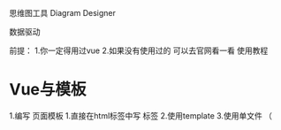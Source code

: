 思维图工具
Diagram Designer

数据驱动

前提：
1.你一定得用过vue
2.如果没有使用过的 可以去官网看一看 使用教程

# Vue与模板
1.编写 页面模板
  1.直接在html标签中写 标签
  2.使用template
  3.使用单文件 （<template />）
2.创建vue的实例
  1.在Vue的构造函数中提供：data,methods,computed,watcher,props,...
3.将Vue挂载到页面中 （mount）  








# 数据驱动模型

Vue的执行流程
1.获得模板：模板中有“坑”
2.利用Vue构造函数中所提供的数据来“填坑”，得到可以在页面中显示的“标签”了
3.将标签替换页面中原来有坑的标签

Vue 利用 我们提供的数据 和 页面中 模板生成了一个新的html标签（node元素）
替换到了页面 中放置模板的位置







# 简单的模板渲染







# 虚拟DOM
# 目标：
1.怎么将真正的DOM转换为虚拟DOM
2.怎么将虚拟DOM转换为真正的DOM
思路与深拷贝类似

# 概念
1.柯里化：
  一个函数原本有多个参数，之传入**一个**参数，生成一个新函数，由新函数接收剩下的参数来运行得到的结构。
2.偏函数：一个函数原本有多个参数，之传入**一部分**参数，生成一个新函数，由新函数接收剩下的参数来运行得到的结构。
3.高阶函数：一个函数参数是个函数，该函数对参数这个函数进行加工，得到一个函数，这个加工用的函数就是高阶函数


# 为什么要使用柯里化？为了提升性能，使用柯里化可以缓存一部分能力
使用两个案例来说明
1.判断元素
2.虚拟DOM 的render方法

# 1.判断元素
Vue 本质上是使用HTML的字符串作为模板的，将字符串的模板转换为AST,再转换为VNode
- 模板 -> AST
- AST  -> VNode
- VNode -> DOM
哪个阶段最消耗性能？
最消耗性能的是字符串解析（ 模板->AST ）

例子：let s = "1 + 2 * ( 3 + 4 * (5 + 6)) "
写一个程序，解析之个表达式，得到结果(一般化)
我们一般会将这个表达式转换为"波兰式"表达式，然后使用栈结构来运算

在Vue中每个标签可以是真正的HTML标签，也可以是自定义的组件
在Vue源码中其实将所有可以用的HTML标签已经存起来了

# 假设这里只考虑几个标签

----js
let tags = 'div,p,a,img,ul,li'.split(',');
----

需要一个函数，判断一个标签名是否为内置的标签
----js
function isHTMLTag(tagName){
  tagName = tagName.toLowerCase();
  <!-- for(let i=0;i<tags.lenght;i++){
    if(tagName === tags[i]) return true;
  } -->
  if(tags.indexOf(tagName)>-1) return true;
  return false;
}
----

模板是任意编写的，可以写的很简单，也可以写的很复杂，indexOf内部也是要循环的
如果有6种内置标签，而模板中有10个标签需要判断，那么就需要执行60次循环

# 2.虚拟DOM的render方法

思考：vue项目**模板转换为抽象语法树**需要执行几次？
- 页面一开始加载需要渲染
- 每个属性（响应性）数据发生变化的时候要渲染
- watch,computed等等

我们昨天写的代码，每次需要渲染的时候，模板就会被解析一次（注意，这里我们简化了解析方法）


模板不变，AST就不会变，因为AST是模板生成的
render的作用是将虚拟DOM转换为真正的DOM加到页面中
- 虚拟DOM可以降级理解为AST
- 一个项目运行的时候，模板是不会变的，就表示AST是不会变的
我们可以将代码进行优化，将虚拟DOM缓存起来，然后生成一个函数，函数只需要传入数据就可以得到真正的DOM

# 凡是解析都会涉及到AST


# 问题
- 没明白柯里化怎么就只要循环一次。
  **缓存一部分行为**

- mountComponent 这个函数里面的内容，没太理解


makeMap (['div','p'])需要遍历这个数据 生成 键值对
---
最开始生成set的时候需要去遍历（只需要遍历一次）
let set = {
  div:true,
  p:true
}

做判断的时候是不需要去遍历的
set['div'] //true 内置标签
set['navigtor'] //!!undefined -> false
---

但是如果是使用的函数，每次都需要循环遍历判断是不是数组中的

# 响应式原理
- 我们在使用Vue的时候，赋值属性，获得属性都是直接使用的Vue实例
- 我们在设置属性值的时候，页面的数据更新

---js
Object.defineProperty(对象，'属性名',{
  writeable:
  configable:
  enumerable: 控制属性是否可枚举 for...in循环
  set(){}  赋值触发
  get(){}  取值触发
  value  用到get和set后，value就不用考虑了
})
---

# 实际开发中对象一般是有多级
---js
let o = {
  list:[
    {}
  ],
  ads:[
    {}
  ],
  user:{

  }
}
---
怎么处理呢？ 递归


对于对象可以使用递归来响应式化，但是数组我们也需要处理
-push
-pop
-shift
-unshift
-reverse
-sort
-splice

要做什么事情？
1.在改变数组数据的时候，要发出通知
  1.vue2中的缺陷，数组发生变化，设置length没法通知(vue3中使用Proxy语法，ES6的语法解决了这个问题)
2.加入的元素应该变成响应式的  

技巧：如果一个函数已经定义了，但是我们需要扩展其功能，我们一般的处理办法：
1.使用一个临时的函数名存储函数
2.重新定义原来的函数
3.定义扩展的功能
4.调用临时的那个函数

扩展数组的Push和pop怎么处理呢？
- 直接修改prototype **不行**
- 修改要进行响应式化的数组的原型(__proto__)


已经将对象改成响应式的了，如果直接给对象赋值另一个对象，那么就不是响应式的了，怎么办？


# 发布订阅模式
任务：
- 作业
- 代理方法(app.name,app._data.name)
- 事件模型(node:event模块)
-vue中observer与watcher和Dep


# 代理方法
就是要将app._data中的成员给映射到app上

由于需要在更新数据的时候，更新页面的内容
所以app._data访问的成员与app访问的成员应该是同一个成员

由于app._data已经是响应式的对象了，所以只需要让app访问的成员去访问app._data的对应成员就可以了。

例如：
```js
app.name 转换为 app._data.name
app.xxx 转换为 app._data.xxx
```

target相当于app,
src相当于app._data,
prop相当于name,
引入了一个函数proxy( target, src , prop )，将target的操作给映射到src.prop上
这里是因为当时没有`proxy`语法(es6)

我们之前处理的rectify方法已经不行了，我们需要一个新的方法来处理。
提供一个Observer的方法，在方法中对属性进行处理
可以将这个方法封装到initData方法中

# 解释proxy
```js
// vue设计，不希望访问 _ 开头的数据
// vue中有一个潜规则：
// _ 开头的数据是私有数据
// $ 开头的是只读数据

app.name
// 将 对_data.xxx的访问交给了实例
// 重点： 访问app.xxx就是在访问app._data.xxx
```

假设：
```js
var o1 = { name: '张三' };
//要有一个对象o2, 在访问o2.name的时候想要访问的是o1.name
Object.defineProperty(o2,'name',{
  get(){
    return o1.name;
  }
})
```

现在：访问app.name就是在访问app._data.name
```js
  Object.defineProperty(app,'name',{
    get(){
      return app._data.name;
    },
    set(newValue){
      app._data.name = newValue;
    }
  });
```

将属性的操作转换为参数
```js
function proxy(target,key){
  Object.defineProperty(target,key,{
    get(){
      return target._data[key];
    },
    set(newValue){
      target._data[key] = newValue;
    }
  })
}
```

在vue中不仅仅是只有data属性，properties等等都会挂载到vue实例上
```js
function proxy(target,prop,key){
  Object.defineProperty(target,prop,key,{
    get(){
      return target[prop][key];
    },
    set(newValue){
      target[prop][key] = newValue;
    }
  })
}

//如果把_data的成员映射到实例上
proxy(实例,'_data',属性名);

//如果把properties的成员映射到实例上
proxy(实例,'properties',属性名);
```

# 发布订阅模式
目标：解耦，让各个模块之间没有紧密的联系

现在的处理办法是　属性在更新的时候调用mountComponent方法

问题：mountComponent更新的是什么？（现在）全部的页面->当前虚拟DOM对应的页面DOM，和真正的vue背道而驰

在vue中，整个的更新是按照组件为单位进行**判断**，以节点为单位进行更新

- 如果代码中没有自定义组件，那么在比较算法的时候，我们会将全部的模板　对应的虚拟DOM进行比较
- 如果代码中含有自定义组件，那么在比较算法的时候，就会判断更新的是哪一些组件中的属性，只会判断更新数据的组件，其它组件不会更新。

复杂的页面是有很多组件构成的，每一个属性要更新的时候都要去调用更新的方法？

**目标，如果修改了什么属性，就尽可能只更新这些属性对应的页面DOM**
这样就一定不能将更新的代码写死。

例子：预售
可能一个东西没有现货，告诉老板，如果东西到了就告诉我。

老板就是发布者
订阅什么东西作为中间媒介
我就是订阅者

使用代码的结构来描述：
1.老板提供一个账簿(数组)
2.我可以根据需求订阅我的商品(老板要记录下来，谁定了什么东西，在数组中存储某些东西)
3.等待，可以做其它的事情
4.当货品来到的时候，老板就查看账簿，挨个打电话(遍历数组，取出数组的元素来使用)

实际上就是事件模型
1.有一个event对象
2.on,off,emit方法

实现事件模型，思考怎么用？
1.event是一个全局对象
2.event.on('事件名',处理函数),订阅事件
　1.事件可以连续订阅
　2.可以移除:event.off()
  　1.移除所有
  　2.移除某一个类型的事件
  　3.移除某一个类型的某一个处理函数
  3.写别的代码
  4.event.emit('事件名',参数)，先前注册的事件处理函数就会依次调用

  原因：
  1.描述发布订阅模式
  2.后面会使用到事件

  发布订阅模式（形式不局限于函数，形式可以是对象等）：
  1.中间的**全局的容器**，用来**存储**可以被触发(刷新页面)的东西（函数，对象）
  2.需要一个方法，可以往容器中**传入**东西（函数，对象）　
  3.需要一个方法，可以将容器中的东西取出来**使用**，（函数调用，对象的方法调用）


  Vue模型
  页面中的变更(diff)是一组件单位
  - 如果页面中只有一个组件(vue实例)，不会有性能损失
  - 但是如果页面中有多个组件(多watcher的一种情况)，第一次会有多个组件的watcher存入到全局watcher中
  - 如果修改了局部的数据(例如其中一个组件的数据)，
    表示只会对该组件进行diff算法，也就是说只会生成该组件的AST,
    只会访问该组件的watcher,
    也就表示再次往全局存储的只有该组件的watcher
  - 页面更新的时候也就只需要更新一部分

  #　改写observe函数
  - 无法处理数组
  - 响应式无法在中间集成watcher处理
  - 我们实现的reactify,需要和实例紧紧的绑定在一起，分离(解耦)

  # 引入watcher
  我们的watcher实例有一个属性vm,表示的就是当前的vue实例

  #　引入Dep对象
  该对象提供依赖收集(depend)的功能，和派发更新(notify)，的功能
  在notify中去调用watcher的update方法

  # Watcher与Dep
  之前将渲染Watcher放在全局作用域上，这样处理是有问题的
  - vue项目中包含很多的组件，各个组件是**自治**
  　- 那么watcher就可能会有多个
  　- 每一个watcher用于描述一个渲染的行为或计算行为
  　- 子组件发生数据的更新，页面需要重新渲染（更正的vue中是局部渲染）
  　- 例如vue中推荐是使用计算属性代替复杂的插值表达式
  　　- 计算属性是会伴随其使用的属性的变化而变化的
        - `name:()=>this.firstName + this.lastName`(name会被缓存起来，只有当firstName或lastName改变后，才会重新计算)
          - 计算属性依赖于　属性firstName和属性lastName
          - 只要被依赖的属性发生变化，那么就会促使计算属性**重新计算**（watcher）
　 - 依赖收集与派发更新是怎么运行起来的
　　我们在访问的时候就会进行收集，在修改的时候就会更新，收集到什么就更新什么

所谓的依赖收集**实际上就是告诉当前的watcher，什么属性被访问了**
那么在这个watcher计算的时候或渲染页面的时候，就会将这些收集到的属性进行更新

如何将属性与当前watcher关联起来？
- 在全局准备一个targetStack（watcher栈，简单的理解为watcher"数组"，把一个操作中需要使用的watcher都存起来）
- 在watcher调用 get 方法的时候，将当前 watcher 放到全局，在get结束的时候（之后），将这个全局的watcher移除：提供pushTarget,popTarget
- 在每一个属性中都有一个Dep对象

- 我们在访问对象属性的时候（get）,我们的渲染 watcher 就在全局中。
- 将属性与 watcher 关联，其实就是将当前渲染的 watcher 存储到属性相关的Dep。
- 同时，将Dep也存储到当前全局的 watcher 中（互相引用的关系）。

- 属性引用了当前渲染 watcher,**属性知道谁渲染它**
- 当前渲染 watcher 引用了访问的属性（Dep），**当前的watcher知道渲染了什么属性**

我们的Dep有一个方法，叫notity()。
内部就是将Dep中的sub取出来，依次调用其update方法。
subs中存储的是**知道要渲染什么属性的watcher**
